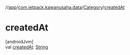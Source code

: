 //[app](../../../index.md)/[com.jetpack.kawanusaha.data](../index.md)/[Category](index.md)/[createdAt](created-at.md)

# createdAt

[androidJvm]\
val [createdAt](created-at.md): [String](https://kotlinlang.org/api/latest/jvm/stdlib/kotlin/-string/index.html)
